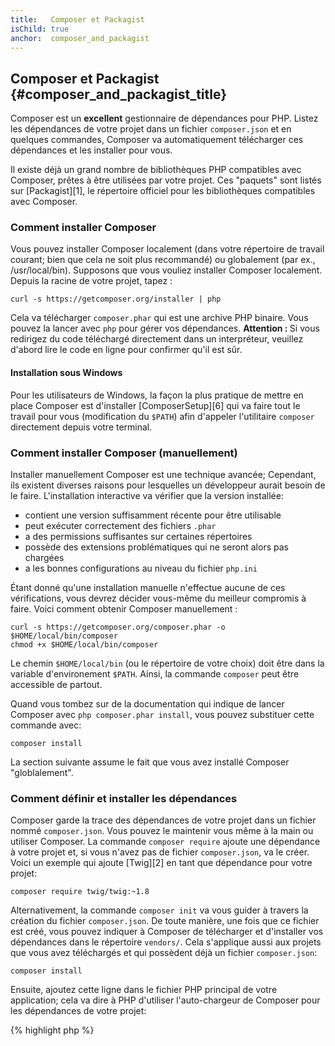 ```yaml
---
title:   Composer et Packagist 
isChild: true
anchor:  composer_and_packagist
---
```


## Composer et Packagist {#composer_and_packagist_title}

Composer est un **excellent** gestionnaire de dépendances pour PHP. Listez les dépendances de votre projet dans un fichier 
`composer.json` et en quelques commandes, Composer va automatiquement télécharger ces dépendances et les installer pour 
vous.

Il existe déjà un grand nombre de bibliothèques PHP compatibles avec Composer, prêtes à être utilisées par votre projet. 
Ces "paquets" sont listés sur [Packagist][1], le répertoire officiel pour les bibliothèques compatibles avec Composer.

### Comment installer Composer

Vous pouvez installer Composer localement (dans votre répertoire de travail courant; bien que cela ne soit plus 
recommandé) ou globalement (par ex., /usr/local/bin). Supposons que vous vouliez installer Composer localement. 
Depuis la racine de votre projet, tapez :

    curl -s https://getcomposer.org/installer | php

Cela va télécharger `composer.phar` qui est une archive PHP binaire. Vous pouvez la lancer avec `php` pour gérer vos 
dépendances. <strong>Attention : </strong> Si vous redirigez du code téléchargé directement dans un interpréteur, 
veuillez d'abord lire le code en ligne pour confirmer qu'il est sûr.

#### Installation sous Windows
Pour les utilisateurs de Windows, la façon la plus pratique de mettre en place Composer est d'installer [ComposerSetup][6]
qui va faire tout le travail pour vous (modification du `$PATH`) afin d'appeler l'utilitaire `composer` directement
depuis votre terminal.

### Comment installer Composer (manuellement)

Installer manuellement Composer est une technique avancée; Cependant, ils existent diverses raisons pour lesquelles un 
développeur aurait besoin de le faire. L'installation interactive va vérifier que la version installée:

- contient une version suffisamment récente pour être utilisable
- peut exécuter correctement des fichiers `.phar`
- a des permissions suffisantes sur certaines répertoires
- possède des extensions problématiques qui ne seront alors pas chargées
- a les bonnes configurations au niveau du fichier `php.ini` 

Étant donné qu'une installation manuelle n'effectue aucune de ces vérifications, vous devrez décider vous-même 
du meilleur compromis à faire. Voici comment obtenir Composer manuellement :

    curl -s https://getcomposer.org/composer.phar -o $HOME/local/bin/composer
    chmod +x $HOME/local/bin/composer

Le chemin `$HOME/local/bin` (ou le répertoire de votre choix) doit être dans la variable d'environement `$PATH`. Ainsi, 
la commande `composer` peut être accessible de partout.

Quand vous tombez sur de la documentation qui indique de lancer Composer avec `php composer.phar install`, vous pouvez 
substituer cette commande avec:

    composer install
  
La section suivante assume le fait que vous avez installé Composer "globlalement".  

### Comment définir et installer les dépendances

Composer garde la trace des dépendances de votre projet dans un fichier nommé `composer.json`. Vous pouvez le maintenir 
vous même à la main ou utiliser Composer. La commande `composer require` ajoute une dépendance à votre projet et, si 
vous n'avez pas de fichier `composer.json`, va le créer. Voici un exemple qui ajoute [Twig][2] en tant que dépendance 
pour votre projet:

	composer require twig/twig:~1.8

Alternativement, la commande `composer init` va vous guider à travers la création du fichier `composer.json`. De toute 
manière, une fois que ce fichier est créé, vous pouvez indiquer à Composer de télécharger et d'installer vos dépendances 
dans le répertoire `vendors/`. Cela s'applique aussi aux projets que vous avez téléchargés et qui possèdent déjà un 
fichier `composer.json`:

    composer install

Ensuite, ajoutez cette ligne dans le fichier PHP principal de votre application; cela va dire à PHP d'utiliser 
l'auto-chargeur de Composer pour les dépendances de votre projet:

{% highlight php %}
<?php
require 'vendor/autoload.php';
{% endhighlight %}

Maintenant si vous utilisez les bibliothèques dont votre projet est dépendant, elles seront chargées à la demande.

### Mettre à jour vos dépendances

Composer crée un fichier appelé `composer.lock` qui stocke la version exacte de chaque paquets qui a été téléchargée 
quand vous avez exécuté pour la première fois `php composer.phar install`. Si vous partagez votre projet avec 
d'autres développeurs et que le fichier `composer.lock` y est inclu alors ils auront les mêmes versions que vous. Pour 
mettre à jour ces dépendances, exécuter `php composer.phar update`.

Cela est très pratique quand vous définissez les versions requises de façon flexible. Par exemple, une version exigée de 
~1.8 signifie "tout ce qui est plus récent que 1.8.0 mais inférieur à 2.0.x-dev". Vous pouvez aussi utiliser le joker `*` 
comme par exemple `1.8.*`. À partir de là, la commande `php composer.phar update` va mettre à jour vos dépendances à 
la dernière version en suivant les restrictions demandées.

### Notifications de mise à jour

Pour recevoir les notifications de nouvelles versions vous pouvez vous enregistrer sur [VersionEye][3] qui est un 
service web qui surveille vos fichiers `composer.json` sur vos comptes Github et BitBucket et vous envoie des emails 
avec les nouvelles versions.

### Vérifier vos dépendances pour des raisons de sécurité

Le [Security Advisories Checker][4] est un service web et un outil en ligne de commande qui va examiner votre fichier 
`composer.lock` et vous dire si vous avez besoin d'une mise à jour sur chacune de vos dépendances.

* [En savoir plus sur Composer][5]

[1]: http://packagist.org/
[2]: http://twig.sensiolabs.org
[3]: https://www.versioneye.com/
[4]: https://security.sensiolabs.org/
[5]: http://getcomposer.org/doc/00-intro.md
[6]: https://getcomposer.org/Composer-Setup.exe


